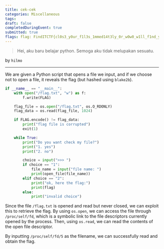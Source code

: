 ```yaml
---
title: cek-cek
categories: Miscellaneous
tags: 
draft: false
completedDuringEvent: true
submitted: true
flags: flag: FindITCTF{cl0s3_y0ur_f1l3s_1mmed14t3ly_0r_w0w0_w1ll_f1nd_y0u}
---
```

> Hei, aku baru belajar python. Semoga aku tidak melupakan sesuatu.

by `hilmo`

---

We are given a Python script that opens a file we input, and if we choose not to open a file, it reveals the flag (but hashed using `blake2b`).

```py
if __name__ == "__main__":
    with open("/flag.txt", "w") as f:
        f.write(FLAG)

    flag_file = os.open("/flag.txt", os.O_RDONLY)
    flag_data = os.read(flag_file, 1024)

    if FLAG.encode() != flag_data:
        print("flag file is corrupted")
        exit(1)

    while True:
        print("Do you want check my file?")
        print("1. yes")
        print("2. no")

        choice = input(">>> ")
        if choice == "1":
            file_name = input("file name: ")
            print(open_file(file_name))
        elif choice == "2":
            print("ok, here the flag:")
            print(flag)
        else:
            print("invalid choice")
```

Since the file `/flag.txt` is opened and read but never closed, we can exploit this to retrieve the flag. By using `os.open`, we can access the file through `/proc/self/fd`, which is a symbolic link to the file descriptors currently opened by the process. Then, using `os.read`, we can read the contents of the open file descriptor.

By inputting `/proc/self/fd/5` as the filename, we can successfully read and obtain the flag.
